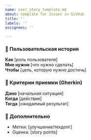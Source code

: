```yaml
---
name: user_story_template.md
about: template for Issues in GitHub
title: ''
labels: ''
assignees: ''

---
```


### 📘 Пользовательская история
**Как** [роль пользователя]  
**Мне нужно** [что нужно сделать]  
**Чтобы** [цель, которую нужно достичь]  

### 📝 Критерии приемки (Gherkin)
**Дано** [начальная ситуация]  
**Когда** [действие]  
**Тогда** [ожидаемый результат]  

### 📌 Дополнительно
- Метки: [улучшение/техдолг]  
- Оценка: [story points]
